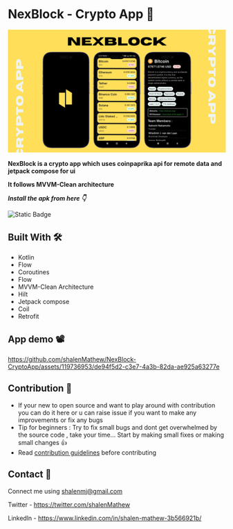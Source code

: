 # NexBlock - Crypto App 🚀
![App Screenshot](https://github.com/shalenMathew/NexBlock-CryptoApp/blob/master/images/crypto_banner.png)

**NexBlock is a crypto app which uses coinpaprika api for remote data and jetpack compose for ui**

**It follows MVVM-Clean architecture**

***Install the apk from here 👇***

![Static Badge](https://img.shields.io/badge/NexBlock-APK-red?logo=android)

## Built With 🛠
- Kotlin
- Flow
- Coroutines
- Flow
- MVVM-Clean Architecture
- Hilt
- Jetpack compose
- Coil
- Retrofit

## App demo 📽️
https://github.com/shalenMathew/NexBlock-CryptoApp/assets/119736953/de94f5d2-c3e7-4a3b-82da-ae925a63277e

## Contribution 🤝
- If your new to open source and want to play around with contribution you can do it here or u can raise issue if you want to make any improvements or fix any bugs
- Tip for beginners : Try to fix small bugs and dont get overwhelmed by the source code , take your time... Start by making small fixes or making small changes 👍
- Read [contribution guidelines](CONTRIBUTING.md) before contributing

## Contact 📧
Connect me using shalenmj@gmail.com

Twitter - https://twitter.com/shalenMathew

Linkedln - https://www.linkedin.com/in/shalen-mathew-3b566921b/
